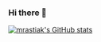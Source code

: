 ### Hi there 👋

[![mrastiak's GitHub stats](https://github-readme-stats.vercel.app/api?username=mrastiak)](https://github.com/anuraghazra/github-readme-stats)

<!--
**mrastiak/mrastiak** is a ✨ _special_ ✨ repository because its `README.md` (this file) appears on your GitHub profile.

Here are some ideas to get you started:

- 🔭 I’m currently working on ...
- 🌱 I’m currently learning ...
- 👯 I’m looking to collaborate on ...
- 🤔 I’m looking for help with ...
- 💬 Ask me about ...
- 📫 How to reach me: ...
- 😄 Pronouns: ...
- ⚡ Fun fact: ...
-->
